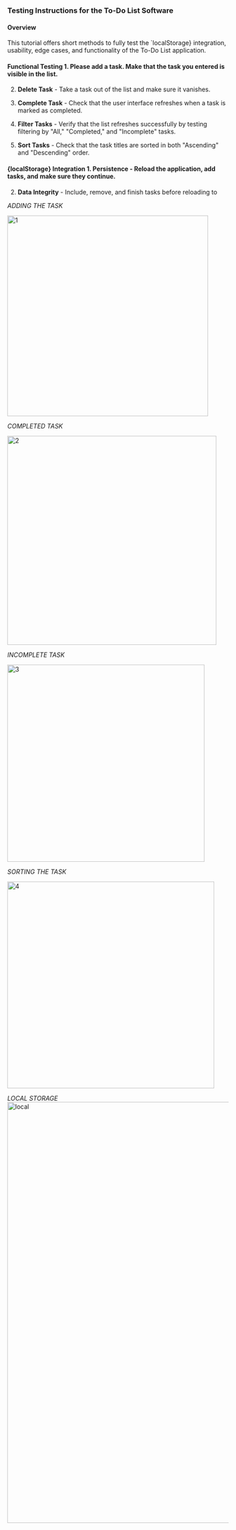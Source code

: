 ### Testing Instructions for the To-Do List Software

#### Overview
This tutorial offers short methods to fully test the `localStorage} integration, usability, edge cases, and functionality of the To-Do List application.


#### Functional Testing 1. Please add a task. Make that the task you entered is visible in the list.
   
2. **Delete Task** - Take a task out of the list and make sure it vanishes.
   
3. **Complete Task** - Check that the user interface refreshes when a task is marked as completed.
   
4. **Filter Tasks** - Verify that the list refreshes successfully by testing filtering by "All," "Completed," and "Incomplete" tasks.
   
5. **Sort Tasks** - Check that the task titles are sorted in both "Ascending" and "Descending" order.

#### {localStorage} Integration 1. **Persistence** - Reload the application, add tasks, and make sure they continue.
   
2. **Data Integrity** - Include, remove, and finish tasks before reloading to



*ADDING THE TASK*

<img width="457" alt="1" src="https://github.com/PiyushRajgit/To-Do-List/assets/145225909/784d87b5-79eb-474f-b037-fa94021592cd">



*COMPLETED TASK*

<img width="476" alt="2" src="https://github.com/PiyushRajgit/To-Do-List/assets/145225909/e1af4299-e094-49d0-9b1b-fcc2a1e656c8">



*INCOMPLETE TASK*

<img width="449" alt="3" src="https://github.com/PiyushRajgit/To-Do-List/assets/145225909/8dad9427-aa47-4018-beb1-91171adcd3a6">


*SORTING THE TASK*

<img width="471" alt="4" src="https://github.com/PiyushRajgit/To-Do-List/assets/145225909/f8eb3fd9-4c15-4c5b-bb96-ed68d9222f1d">


*LOCAL STORAGE*
<img width="959" alt="local" src="https://github.com/PiyushRajgit/To-Do-List/assets/145225909/865e2c2c-823b-46d0-b012-585c531d608e">

